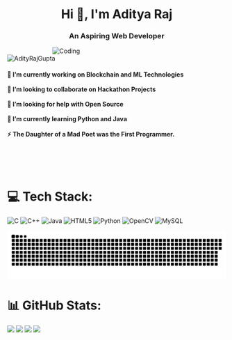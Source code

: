 <h1 align="center">Hi 👋, I'm Aditya Raj</h1>
<h3 align="center">An Aspiring Web Developer</h3>
<img align="right" alt="Coding" width="400" src="https://cdn.dribbble.com/users/3089141/screenshots/10144752/media/f1432ba232104b6d4d4ca2123b944c74.gif">
<p align="left"> <img src="https://komarev.com/ghpvc/?username=AdityRajGupta&label=Profile%20views&color=0e75b6&style=flat" alt="AdityRajGupta" /> </p>
<h4>🔭 I’m currently working on Blockchain and ML Technologies<br><br>👯 I’m looking to collaborate on Hackathon Projects<br><br>🤝 I’m looking for help with Open Source <br><br>🌱 I’m currently learning Python and Java<br><br>⚡ The Daughter of a Mad Poet was the First Programmer.<br></h4>
<br>
<br>
<br>

# 💻 Tech Stack:
![C](https://img.shields.io/badge/c-%2300599C.svg?style=for-the-badge&logo=c&logoColor=white) ![C++](https://img.shields.io/badge/c++-%2300599C.svg?style=for-the-badge&logo=c%2B%2B&logoColor=white) ![Java](https://img.shields.io/badge/java-%23ED8B00.svg?style=for-the-badge&logo=openjdk&logoColor=white) ![HTML5](https://img.shields.io/badge/html5-%23E34F26.svg?style=for-the-badge&logo=html5&logoColor=white) ![Python](https://img.shields.io/badge/python-3670A0?style=for-the-badge&logo=python&logoColor=ffdd54) ![OpenCV](https://img.shields.io/badge/opencv-%23white.svg?style=for-the-badge&logo=opencv&logoColor=white) ![MySQL](https://img.shields.io/badge/mysql-4479A1.svg?style=for-the-badge&logo=mysql&logoColor=white)

<p align="center"> <img width="1000" src="assets/github-snake.svg" alt="snake"/> </p>

# 📊 GitHub Stats:
![](https://github-readme-stats.vercel.app/api?username=AdityRajGupta&theme=aura&hide_border=false&include_all_commits=false&count_private=false)
![](https://quotes-github-readme.vercel.app/api?type=vetical&theme=dark)
![](https://github-readme-streak-stats.herokuapp.com/?user=AdityRajGupta&theme=aura&hide_border=false)
![](https://github-readme-stats.vercel.app/api/top-langs/?username=AdityRajGupta&theme=aura&hide_border=false&include_all_commits=false&count_private=false&layout=compact)
